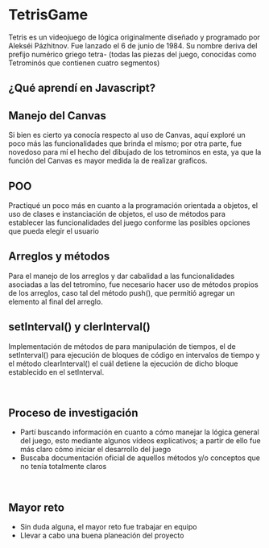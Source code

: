 # TetrisGame

Tetris es un videojuego de lógica originalmente diseñado y programado por Alekséi Pázhitnov. Fue lanzado el 6 de junio de 1984. Su nombre deriva del prefijo numérico griego tetra- (todas las piezas del juego, conocidas como Tetrominós que contienen cuatro segmentos)
<br>

## ¿Qué aprendí en Javascript?

## Manejo del Canvas
Si bien es cierto ya conocía respecto al uso de Canvas, aquí exploré un poco más las funcionalidades que brinda el mismo; por otra parte, fue novedoso para mí el hecho del dibujado de los tetrominos en esta, ya que la función del Canvas es mayor medida la de realizar graficos.

## POO
Practiqué un poco más en cuanto a la programación orientada a objetos, el uso de clases e instanciación de objetos, el uso de métodos para establecer las funcionalidades del juego conforme las posibles opciones que pueda elegir el usuario

## Arreglos y métodos
Para el manejo de los arreglos y dar cabalidad a las funcionalidades asociadas a las del tetromino, fue necesario hacer uso de métodos propios de los arreglos, caso tal del método push(), que permitió agregar un elemento al final del arreglo.

## setInterval() y clerInterval()
Implementación de métodos de para manipulación de tiempos, el de setInterval() para ejecución de bloques de código en intervalos de tiempo y el método clearInterval() el cuál detiene la ejecución de dicho bloque establecido en el setInterval.

<br>

## Proceso de investigación
- Partí buscando información en cuanto a cómo manejar la lógica general del juego, esto mediante algunos vídeos explicativos; a partir de ello fue más claro cómo iniciar el desarrollo del juego
- Buscaba documentación oficial de aquellos métodos y/o conceptos que no tenía totalmente claros

<br>

## Mayor reto 
- Sin duda alguna, el mayor reto fue trabajar en equipo
- Llevar a cabo una buena planeación del proyecto
